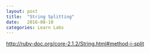 ```yaml
---
layout: post
title:  "String Splitting"
date:   2016-08-10
categories: Learn Labs
---
```


http://ruby-doc.org/core-2.1.2/String.html#method-i-split